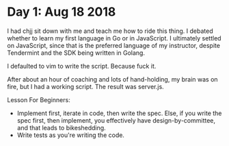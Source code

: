 # Day 1: Aug 18 2018

I had chjj sit down with me and teach me how to ride this thing. I debated whether to learn my first language in Go or in JavaScript. I ultimately settled on JavaScript, since that is the preferred language of my instructor, despite Tendermint and the SDK being written in Golang.

I defaulted to vim to write the script. Because fuck it.

After about an hour of coaching and lots of hand-holding, my brain was on fire, but I had a working script. The result was server.js.

Lesson For Beginners:
- Implement first, iterate in code, then write the spec. Else, if you write the spec first, then implement, you effectively have design-by-committee, and that leads to bikeshedding.
- Write tests as you're writing the code.
